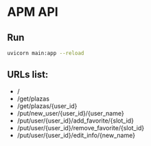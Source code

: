 # APM API

## Run
```sh
uvicorn main:app --reload
```

## URLs list:
 - /
 - /get/plazas
 - /get/plazas/{user_id}
 - /put/new_user/{user_id}/{user_name}
 - /put/user/{user_id}/add_favorite/{slot_id}
 - /put/user/{user_id}/remove_favorite/{slot_id}
 - /put/user/{user_id}/edit_info/{new_name}